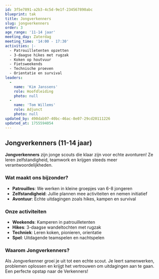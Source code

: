 ```yaml
---
id: 3f5e7891-a2b3-4c5d-9e1f-234567890abc
blueprint: tak
title: Jongverkenners
slug: jongverkenners
order: 3
age_range: '11-14 jaar'
meeting_day: Zaterdag
meeting_time: '14:00 - 17:30'
activities: |-
  - Patrouilletenten opzetten
  - 3-daagse hikes met rugzak
  - Koken op houtvuur
  - Fietsweekends
  - Technische proeven
  - Orientatie en survival
leaders:
  -
    name: 'Kim Janssens'
    role: Hoofdleiding
    photo: null
  -
    name: 'Tom Willems'
    role: Adjunct
    photo: null
updated_by: 490dab97-40bc-46ac-8e07-29cd20111226
updated_at: 1755594054
---
```

## Jongverkenners (11-14 jaar)

**Jongverkenners** zijn jonge scouts die klaar zijn voor echte avonturen! Ze leren zelfstandigheid, teamwork en krijgen steeds meer verantwoordelijkheden.

### Wat maakt ons bijzonder?

- **Patrouilles**: We werken in kleine groepjes van 6-8 jongeren
- **Zelfstandigheid**: Jullie plannen mee activiteiten en nemen initiatief
- **Avontuur**: Echte uitdagingen zoals hikes, kampen en survival

### Onze activiteiten

- **Weekends**: Kamperen in patrouilletenten
- **Hikes**: 3-daagse wandeltochten met rugzak
- **Techniek**: Leren koken, pionieren, orientatie
- **Spel**: Uitdagende teamspelen en nachtspelen

### Waarom Jongverkenners?

Als Jongverkenner groei je uit tot een echte scout. Je leert samenwerken, problemen oplossen en krijgt het vertrouwen om uitdagingen aan te gaan. Een perfecte opstap naar de Verkenners!
